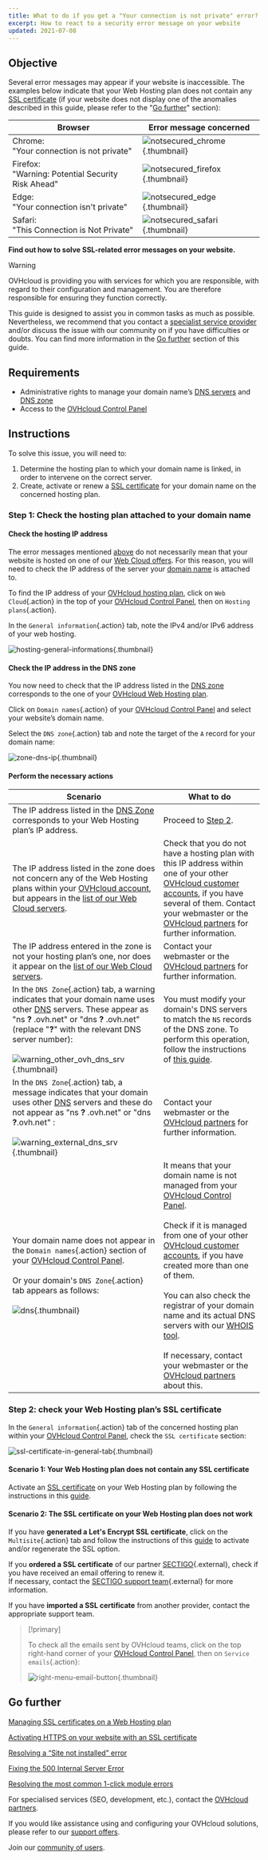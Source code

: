 ```yaml
---
title: What to do if you get a "Your connection is not private" error?
excerpt: How to react to a security error message on your website
updated: 2021-07-08
---
```


## Objective <a name="objective"></a>

Several error messages may appear if your website is inaccessible. The examples below indicate that your Web Hosting plan does not contain any [SSL certificate](/pages/web_cloud/web_hosting/ssl_on_webhosting) (if your website does not display one of the anomalies described in this guide, please refer to the "[Go further](#go-further)" section): 

|Browser|Error message concerned|
|-|---|
|Chrome:<br>"Your connection is not private"|![notsecured_chrome](/pages/assets/screens/other/browsers/errors/notsecured-chrome.png){.thumbnail}|
|Firefox:<br>"Warning: Potential Security Risk Ahead"|![notsecured_firefox](/pages/assets/screens/other/browsers/errors/notsecured-firefox.png){.thumbnail}|
|Edge:<br>"Your connection isn't private"|![notsecured_edge](/pages/assets/screens/other/browsers/errors/notsecured-edge.png){.thumbnail}|
|Safari:<br>"This Connection is Not Private"|![notsecured_safari](/pages/assets/screens/other/browsers/errors/notsecured-safari.png){.thumbnail}|

**Find out how to solve SSL-related error messages on your website.**

> [!warning]
> OVHcloud is providing you with services for which you are responsible, with regard to their configuration and management. You are therefore responsible for ensuring they function correctly.
>
> This guide is designed to assist you in common tasks as much as possible. Nevertheless, we recommend that you contact a [specialist service provider](/links/partner) and/or discuss the issue with our community on if you have difficulties or doubts. You can find more information in the [Go further](#go-further) section of this guide.
>

## Requirements

- Administrative rights to manage your domain name’s [DNS servers](/pages/web_cloud/domains/dns_server_general_information) and [DNS zone](/pages/web_cloud/domains/dns_zone_general_information)
- Access to the [OVHcloud Control Panel](/links/manager)

## Instructions

To solve this issue, you will need to:

1. Determine the hosting plan to which your domain name is linked, in order to intervene on the correct server.
2. Create, activate or renew a [SSL certificate](/pages/web_cloud/web_hosting/ssl_on_webhosting) for your domain name on the concerned hosting plan.

### Step 1: Check the hosting plan attached to your domain name

#### Check the hosting IP address

The error messages mentioned [above](#objective) do not necessarily mean that your website is hosted on one of our [Web Cloud offers](/links/web/hosting). For this reason, you will need to check the IP address of the server your [domain name](/links/web/domains) is attached to.

To find the IP address of your [OVHcloud hosting plan](/links/web/hosting), click on `Web Cloud`{.action} in the top of your [OVHcloud Control Panel](/links/manager), then on `Hosting plans`{.action}.

In the `General information`{.action} tab, note the IPv4 and/or IPv6 address of your web hosting.

![hosting-general-informations](/pages/assets/screens/control_panel/product-selection/web-cloud/web-hosting/general-information/find-ipv4-and-ipv6.png){.thumbnail}

#### Check the IP address in the DNS zone

You now need to check that the IP address listed in the [DNS zone](/pages/web_cloud/domains/dns_zone_edit) corresponds to the one of your [OVHcloud Web Hosting plan](/links/web/hosting).

Click on `Domain names`{.action} of your [OVHcloud Control Panel](/links/manager) and select your website’s domain name.

Select the `DNS zone`{.action} tab and note the target of the `A` record for your domain name:

![zone-dns-ip](/pages/assets/screens/control_panel/product-selection/web-cloud/domain-dns/dns-zone/dashboard-entry-a.png){.thumbnail}

#### Perform the necessary actions

|Scenario|What to do|
|---|---|
|The IP address listed in the [DNS Zone](/pages/web_cloud/domains/dns_zone_edit) corresponds to your Web Hosting plan’s IP address.|Proceed to [Step 2](#step2).|
|The IP address listed in the zone does not concern any of the Web Hosting plans within your [OVHcloud account](/links/manager), but appears in the [list of our Web Cloud servers](/pages/web_cloud/web_hosting/clusters_and_shared_hosting_IP).|Check that you do not have a hosting plan with this IP address within one of your other [OVHcloud customer accounts](/links/manager), if you have several of them. Contact your webmaster or the [OVHcloud partners](/links/partner) for further information.|
|The IP address entered in the zone is not your hosting plan’s one, nor does it appear on the [list of our Web Cloud servers](/pages/web_cloud/web_hosting/clusters_and_shared_hosting_IP).|Contact your webmaster or the [OVHcloud partners](/links/partner) for further information.|
|In the `DNS Zone`{.action} tab, a warning indicates that your domain name uses other [DNS](/pages/web_cloud/domains/dns_zone_edit) servers. These appear as "ns **?** .ovh.net" or "dns **?** .ovh.net" (replace "**?**" with the relevant DNS server number):<br><br>![warning_other_ovh_dns_srv](/pages/assets/screens/control_panel/product-selection/web-cloud/domain-dns/dns-zone/message-other-ovh-dns-servers.png){.thumbnail}|You must modify your domain's DNS servers to match the `NS` records of the DNS zone. To perform this operation, follow the instructions of [this guide](/pages/web_cloud/domains/dns_server_edit).|
|In the `DNS Zone`{.action} tab, a message indicates that your domain uses other [DNS](/pages/web_cloud/domains/dns_zone_edit) servers and these do not appear as "ns **?** .ovh.net" or "dns **?**.ovh.net" :<br><br>![warning_external_dns_srv](/pages/assets/screens/control_panel/product-selection/web-cloud/domain-dns/dns-zone/message-external-dns-servers.png){.thumbnail}|Contact your webmaster or the [OVHcloud partners](/links/partner) for further information.|
|Your domain name does not appear in the `Domain names`{.action} section of your [OVHcloud Control Panel](/links/manager).<br><br>Or your domain's `DNS Zone`{.action} tab appears as follows:<br><br>![dns](/pages/assets/screens/control_panel/product-selection/web-cloud/domain-dns/zone-without-domain-top-of-the-page.png){.thumbnail}|It means that your domain name is not managed from your [OVHcloud Control Panel](/links/manager).<br><br>Check if it is managed from one of your other [OVHcloud customer accounts](/links/manager), if you have created more than one of them.<br><br>You can also check the registrar of your domain name and its actual DNS servers with our [WHOIS tool](https://www.ovh.co.uk/support/tools/check_whois.pl).<br><br>If necessary, contact your webmaster or the [OVHcloud partners](/links/partner) about this.|

### Step 2: check your Web Hosting plan’s SSL certificate <a name="step2"></a>

In the `General information`{.action} tab of the concerned hosting plan within your [OVHcloud Control Panel](/links/manager), check the `SSL certificate` section:

![ssl-certificate-in-general-tab](/pages/assets/screens/control_panel/product-selection/web-cloud/web-hosting/general-information/no-ssl-certificate.png){.thumbnail}

#### Scenario 1: Your Web Hosting plan does not contain any SSL certificate

Activate an [SSL certificate](/links/web/hosting-options-ssl) on your Web Hosting plan by following the instructions in this [guide](/pages/web_cloud/web_hosting/ssl_on_webhosting).

#### Scenario 2: The SSL certificate on your Web Hosting plan does not work

If you have **generated a Let's Encrypt SSL certificate**, click on the `Multisite`{.action} tab and follow the instructions of this [guide](/pages/web_cloud/web_hosting/ssl_on_webhosting#enabling-ssl-on-a-multisite) to activate and/or regenerate the SSL option.

If you **ordered a SSL certificate** of our partner [SECTIGO](https://sectigo.com/){.external}, check if you have received an email offering to renew it.
<br>If necessary, contact the [SECTIGO support team](https://sectigo.com/support){.external} for more information.

If you have **imported a SSL certificate** from another provider, contact the appropriate support team.

> [!primary]
>
> To check all the emails sent by OVHcloud teams, click on the top right-hand corner of your [OVHcloud Control Panel](/links/manager), then on `Service emails`{.action}:
>
>![right-menu-email-button](/pages/assets/screens/control_panel/product-selection/right-column/service_emails.png){.thumbnail}
>

## Go further <a name="go-further"></a>

[Managing SSL certificates on a Web Hosting plan](/pages/web_cloud/web_hosting/ssl_on_webhosting)

[Activating HTTPS on your website with an SSL certificate](/pages/web_cloud/web_hosting/ssl-activate-https-website)

[Resolving a “Site not installed” error](/pages/web_cloud/web_hosting/multisites_website_not_installed)

[Fixing the 500 Internal Server Error](/pages/web_cloud/web_hosting/diagnostic_fix_500_internal_server_error)

[Resolving the most common 1-click module errors](/pages/web_cloud/web_hosting/diagnostic_errors_module1clic)
 
For specialised services (SEO, development, etc.), contact the [OVHcloud partners](/links/partner).

If you would like assistance using and configuring your OVHcloud solutions, please refer to our [support offers](/links/support).

Join our [community of users](/links/community).